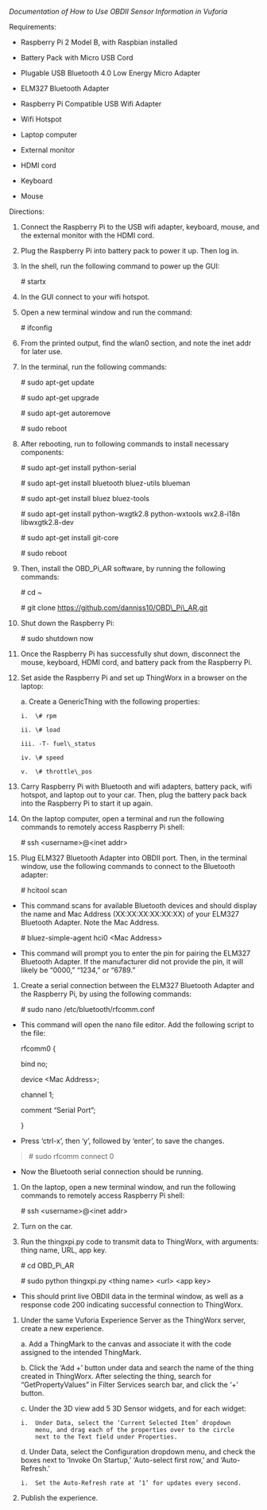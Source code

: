 *Documentation of How to Use OBDII Sensor Information in Vuforia*

Requirements:

-   Raspberry Pi 2 Model B, with Raspbian installed

-   Battery Pack with Micro USB Cord

-   Plugable USB Bluetooth 4.0 Low Energy Micro Adapter

-   ELM327 Bluetooth Adapter

-   Raspberry Pi Compatible USB Wifi Adapter

-   Wifi Hotspot

-   Laptop computer

-   External monitor

-   HDMI cord

-   Keyboard

-   Mouse

Directions:

1.  Connect the Raspberry Pi to the USB wifi adapter, keyboard, mouse,
    and the external monitor with the HDMI cord.

2.  Plug the Raspberry Pi into battery pack to power it up. Then log in.

3.  In the shell, run the following command to power up the GUI:

    \# startx

4.  In the GUI connect to your wifi hotspot.

5.  Open a new terminal window and run the command:

    \# ifconfig

6.  From the printed output, find the wlan0 section, and note the inet
    addr for later use.

7.  In the terminal, run the following commands:

    \# sudo apt-get update

    \# sudo apt-get upgrade

    \# sudo apt-get autoremove

    \# sudo reboot

8.  After rebooting, run to following commands to install necessary
    components:

    \# sudo apt-get install python-serial

    \# sudo apt-get install bluetooth bluez-utils blueman

    \# sudo apt-get install bluez bluez-tools

    \# sudo apt-get install python-wxgtk2.8 python-wxtools wx2.8-i18n
    libwxgtk2.8-dev

    \# sudo apt-get install git-core

    \# sudo reboot

9.  Then, install the OBD\_Pi\_AR software, by running the following
    commands:

    \# cd \~

    \# git clone https://github.com/danniss10/OBD\_Pi\_AR.git

10. Shut down the Raspberry Pi:

    \# sudo shutdown now

11. Once the Raspberry Pi has successfully shut down, disconnect the
    mouse, keyboard, HDMI cord, and battery pack from the Raspberry Pi.

12. Set aside the Raspberry Pi and set up ThingWorx in a browser on the
    laptop:

    a.  Create a GenericThing with the following properties:

        i.  \# rpm

        ii. \# load

        iii. -T- fuel\_status

        iv. \# speed

        v.  \# throttle\_pos

13. Carry Raspberry Pi with Bluetooth and wifi adapters, battery pack,
    wifi hotspot, and laptop out to your car. Then, plug the battery
    pack back into the Raspberry Pi to start it up again.

14. On the laptop computer, open a terminal and run the following
    commands to remotely access Raspberry Pi shell:

    \# ssh &lt;username&gt;@&lt;inet addr&gt;

15. Plug ELM327 Bluetooth Adapter into OBDII port. Then, in the terminal
    window, use the following commands to connect to the Bluetooth
    adapter:

    \# hcitool scan

-   This command scans for available Bluetooth devices and should
    display the name and Mac Address (XX:XX:XX:XX:XX:XX) of your ELM327
    Bluetooth Adapter. Note the Mac Address.

    \# bluez-simple-agent hci0 &lt;Mac Address&gt;

-   This command will prompt you to enter the pin for pairing the ELM327
    Bluetooth Adapter. If the manufacturer did not provide the pin, it
    will likely be “0000,” “1234,” or “6789.”

1.  Create a serial connection between the ELM327 Bluetooth Adapter and
    the Raspberry Pi, by using the following commands:

    \# sudo nano /etc/bluetooth/rfcomm.conf

-   This command will open the nano file editor. Add the following
    script to the file:

    rfcomm0 {

    bind no;

    device &lt;Mac Address&gt;;

    channel 1;

    comment “Serial Port”;

    }

-   Press ‘ctrl-x’, then ‘y’, followed by ‘enter’, to save the changes.

> \# sudo rfcomm connect 0

-   Now the Bluetooth serial connection should be running.

1.  On the laptop, open a new terminal window, and run the following
    commands to remotely access Raspberry Pi shell:

    \# ssh &lt;username&gt;@&lt;inet addr&gt;

2.  Turn on the car.

3.  Run the thingxpi.py code to transmit data to ThingWorx, with
    arguments: thing name, URL, app key.

    \# cd OBD\_Pi\_AR

    \# sudo python thingxpi.py &lt;thing name&gt; &lt;url&gt; &lt;app
    key&gt;

-   This should print live OBDII data in the terminal window, as well as
    a response code 200 indicating successful connection to ThingWorx.

1.  Under the same Vuforia Experience Server as the ThingWorx server,
    create a new experience.

    a.  Add a ThingMark to the canvas and associate it with the code
        assigned to the intended ThingMark.

    b.  Click the ‘Add +’ button under data and search the name of the
        thing created in ThingWorx. After selecting the thing, search
        for “GetPropertyValues” in Filter Services search bar, and click
        the ‘+’ button.

    c.  Under the 3D view add 5 3D Sensor widgets, and for each widget:

        i.  Under Data, select the ‘Current Selected Item’ dropdown
            menu, and drag each of the properties over to the circle
            next to the Text field under Properties.

    d.  Under Data, select the Configuration dropdown menu, and check
        the boxes next to ‘Invoke On Startup,’ ‘Auto-select first row,’
        and ‘Auto-Refresh.’

        i.  Set the Auto-Refresh rate at ‘1’ for updates every second.

2.  Publish the experience.

